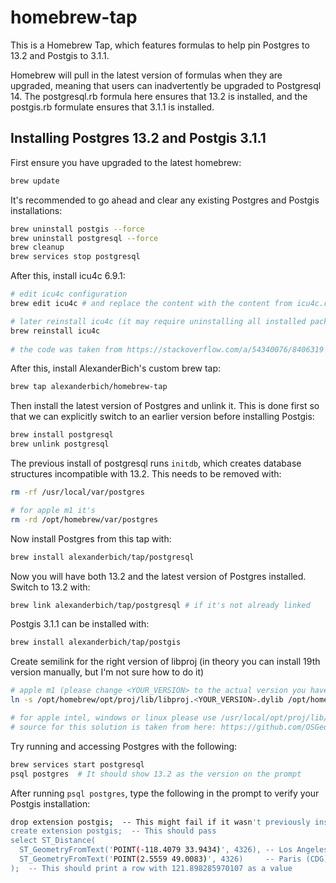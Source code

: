 # homebrew-tap

This is a Homebrew Tap, which features formulas to help pin
Postgres to 13.2 and Postgis to 3.1.1.

Homebrew will pull in the latest version of formulas when they are upgraded,
meaning that users can inadvertently be upgraded to Postgresql 14. The
postgresql.rb formula here ensures that 13.2 is installed, and the postgis.rb
formulate ensures that 3.1.1 is installed.

## Installing Postgres 13.2 and Postgis 3.1.1

First ensure you have upgraded to the latest homebrew:

```sh
brew update
```

It's recommended to go ahead and clear any existing Postgres and Postgis
installations:

```sh
brew uninstall postgis --force
brew uninstall postgresql --force
brew cleanup
brew services stop postgresql
```

After this, install icu4c 6.9.1:

```sh
# edit icu4c configuration
brew edit icu4c # and replace the content with the content from icu4c.rb from this repo

# later reinstall icu4c (it may require uninstalling all installed packages that got stuck in make install)
brew reinstall icu4c
 
# the code was taken from https://stackoverflow.com/a/54340076/8406319
```

After this, install AlexanderBich's custom brew tap:

```sh
brew tap alexanderbich/homebrew-tap
```

Then install the latest version of Postgres and unlink it. This is done first so that
we can explicitly switch to an earlier version before installing Postgis:

```sh
brew install postgresql
brew unlink postgresql
```

The previous install of postgresql runs `initdb`, which creates database structures incompatible with 13.2. This needs to be removed with:

```sh
rm -rf /usr/local/var/postgres 

# for apple m1 it's
rm -rd /opt/homebrew/var/postgres
```

Now install Postgres from this tap with:

```sh
brew install alexanderbich/tap/postgresql
```

Now you will have both 13.2 and the latest version of Postgres installed.
Switch to 13.2 with:

```sh
brew link alexanderbich/tap/postgresql # if it's not already linked
```

Postgis 3.1.1 can be installed with:

```sh
brew install alexanderbich/tap/postgis
```

Create semilink for the right version of libproj (in theory you can install 19th version manually, but I'm not sure how to do it)

```sh
# apple m1 (please change <YOUR_VERSION> to the actual version you have, you can check it with "ls /opt/homebrew/opt/proj/lib/")
ln -s /opt/homebrew/opt/proj/lib/libproj.<YOUR_VERSION>.dylib /opt/homebrew/opt/proj/lib/libproj.19.dylib

# for apple intel, windows or linux please use /usr/local/opt/proj/lib/, or something elsewhere you store your homebrew packages, then using the analogy above go to "proj/lib" folder and do the same thing there
# source for this solution is taken from here: https://github.com/OSGeo/homebrew-osgeo4mac/issues/174#issuecomment-371333912
```

Try running and accessing Postgres with the following:

```sh
brew services start postgresql
psql postgres  # It should show 13.2 as the version on the prompt
```

After running `psql postgres`, type the following in the prompt to verify your Postgis installation:

```sh
drop extension postgis;  -- This might fail if it wasn't previously installed
create extension postgis;  -- This should pass
select ST_Distance(
  ST_GeometryFromText('POINT(-118.4079 33.9434)', 4326), -- Los Angeles (LAX)
  ST_GeometryFromText('POINT(2.5559 49.0083)', 4326)     -- Paris (CDG)
);  -- This should print a row with 121.898285970107 as a value
```
